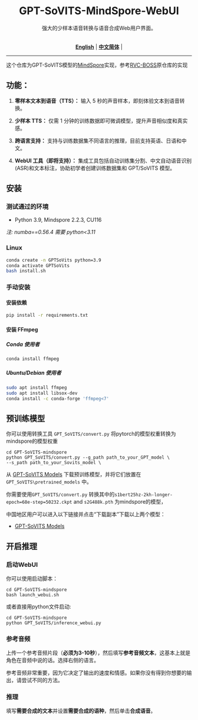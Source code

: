 <div align="center">

<h1>GPT-SoVITS-MindSpore-WebUI</h1>
强大的少样本语音转换与语音合成Web用户界面。<br><br>

[**English**](../../README.md) | [**中文简体**](./README.md) |

</div>

---

这个仓库为GPT-SoVITS模型的[MindSpore](https://www.mindspore.cn/)实现，参考[RVC-BOSS](https://github.com/RVC-Boss/GPT-SoVITS)原仓库的实现

## 功能：

1. **零样本文本到语音（TTS）：** 输入 5 秒的声音样本，即刻体验文本到语音转换。

2. **少样本 TTS：** 仅需 1 分钟的训练数据即可微调模型，提升声音相似度和真实感。

3. **跨语言支持：** 支持与训练数据集不同语言的推理，目前支持英语、日语和中文。

4. **WebUI 工具（即将支持）：** 集成工具包括自动训练集分割、中文自动语音识别(ASR)和文本标注，协助初学者创建训练数据集和 GPT/SoVITS 模型。

## 安装

### 测试通过的环境

- Python 3.9, Mindspore 2.2.3, CU116

_注: numba==0.56.4 需要 python<3.11_

### Linux

```bash
conda create -n GPTSoVits python=3.9
conda activate GPTSoVits
bash install.sh
```

### 手动安装

#### 安装依赖

```bash
pip install -r requirements.txt
```

#### 安装 FFmpeg

##### Conda 使用者

```bash
conda install ffmpeg
```

##### Ubuntu/Debian 使用者

```bash
sudo apt install ffmpeg
sudo apt install libsox-dev
conda install -c conda-forge 'ffmpeg<7'
```

## 预训练模型

你可以使用转换工具 `GPT_SoVITS/convert.py` 将pytorch的模型权重转换为mindspore的模型权重

```
cd GPT-SoVITS-mindspore
python GPT_SoVITS/convert.py --g_path path_to_your_GPT_model \
--s_path path_to_your_Sovits_model \
```

从 [GPT-SoVITS Models](https://huggingface.co/lj1995/GPT-SoVITS) 下载预训练模型，并将它们放置在 `GPT_SoVITS\pretrained_models` 中。

你需要使用`GPT_SoVITS/convert.py` 转换其中的`s1bert25hz-2kh-longer-epoch=68e-step=50232.ckpt` and `s2G488k.pth` 为mindspore的模型，

中国地区用户可以进入以下链接并点击“下载副本”下载以上两个模型：

- [GPT-SoVITS Models](https://www.icloud.com.cn/iclouddrive/056y_Xog_HXpALuVUjscIwTtg#GPT-SoVITS_Models)

## 开启推理

### 启动WebUI

你可以使用启动脚本：

```
cd GPT-SoVITS-mindspore
bash launch_webui.sh
```

或者直接用python文件启动:

```
cd GPT-SoVITS-mindspore
python GPT_SoVITS/inference_webui.py
```

### 参考音频

上传一个参考音频片段（**必须为3-10秒**），然后填写**参考音频文本**，这基本上就是角色在音频中说的话。选择右侧的语言。

参考音频非常重要，因为它决定了输出的速度和情感。如果你没有得到你想要的输出，请尝试不同的方法。

### 推理

填写**需要合成的文本**并设置**需要合成的语种**，然后单击**合成语音**。
